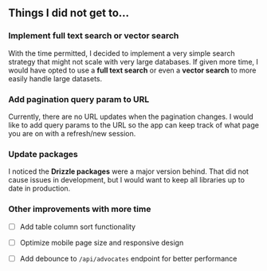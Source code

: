 ## Things I did not get to...

### Implement full text search or vector search
With the time permitted, I decided to implement a very simple search strategy that might not scale with very large databases. If given more time, I would have opted to use a **full text search** or even a **vector search** to more easily handle large datasets.

### Add pagination query param to URL
Currently, there are no URL updates when the pagination changes. I would like to add query params to the URL so the app can keep track of what page you are on with a refresh/new session.

### Update packages
I noticed the **Drizzle packages** were a major version behind. That did not cause issues in development, but I would want to keep all libraries up to date in production.

### Other improvements with more time
- [ ] Add table column sort functionality
- [ ] Optimize mobile page size and responsive design
- [ ] Add debounce to `/api/advocates` endpoint for better performance

